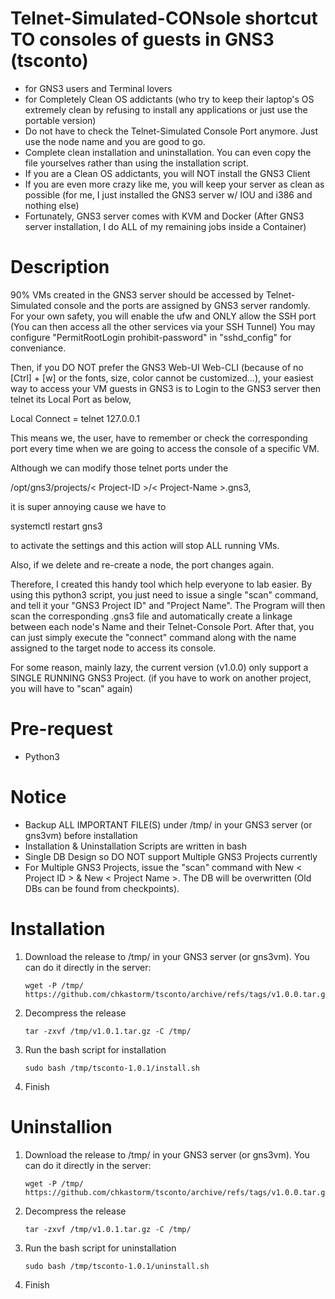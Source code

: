 # Telnet-Simulated-CONsole shortcut TO consoles of guests in GNS3 (tsconto)
- for GNS3 users and Terminal lovers
- for Completely Clean OS addictants (who try to keep their laptop's OS extremely clean by refusing to install any applications or just use the portable version)
- Do not have to check the Telnet-Simulated Console Port anymore. Just use the node name and you are good to go.
- Complete clean installation and uninstallation. You can even copy the file yourselves rather than using the installation script.
- If you are a Clean OS addictants, you will NOT install the GNS3 Client
- If you are even more crazy like me, you will keep your server as clean as possible (for me, I just installed the GNS3 server w/ IOU and i386 and nothing else)
- Fortunately, GNS3 server comes with KVM and Docker (After GNS3 server installation, I do ALL of my remaining jobs inside a Container)
# Description
90% VMs created in the GNS3 server should be accessed by Telnet-Simulated console and the ports are assigned by GNS3 server randomly.
For your own safety, you will enable the ufw and ONLY allow the SSH port (You can then access all the other services via your SSH Tunnel)
You may configure "PermitRootLogin prohibit-password" in "sshd_config" for conveniance.

Then, if you DO NOT prefer the GNS3 Web-UI Web-CLI (because of no [Ctrl] + [w] or the fonts, size, color cannot be customized...), your easiest way to access your VM guests in GNS3 is to Login to the GNS3 server then telnet its Local Port as below,

Local Connect = telnet 127.0.0.1 <GNS3 server randomly assigned port>

This means we, the user, have to remember or check the corresponding port every time when we are going to access the console of a specific VM.

Although we can modify those telnet ports under the

/opt/gns3/projects/< Project-ID >/< Project-Name >.gns3,

it is super annoying cause we have to

systemctl restart gns3

to activate the settings and this action will stop ALL running VMs.

Also, if we delete and re-create a node, the port changes again.

Therefore, I created this handy tool which help everyone to lab easier.
By using this python3 script, you just need to issue a single "scan" command, and tell it your "GNS3 Project ID" and "Project Name".
The Program will then scan the corresponding .gns3 file and automatically create a linkage between each node's Name and their Telnet-Console Port.
After that, you can just simply execute the "connect" command along with the name assigned to the target node to access its console.

For some reason, mainly lazy, the current version (v1.0.0) only support a SINGLE RUNNING GNS3 Project. (if you have to work on another project, you will have to "scan" again)
# Pre-request
- Python3
# Notice
- Backup ALL IMPORTANT FILE(S) under /tmp/ in your GNS3 server (or gns3vm) before installation
- Installation & Uninstallation Scripts are written in bash
- Single DB Design so DO NOT support Multiple GNS3 Projects currently
- For Multiple GNS3 Projects, issue the "scan" command with New < Project ID > & New < Project Name >. The DB will be overwritten (Old DBs can be found from checkpoints).
# Installation
1. Download the release to /tmp/ in your GNS3 server (or gns3vm). You can do it directly in the server:
  
       wget -P /tmp/ https://github.com/chkastorm/tsconto/archive/refs/tags/v1.0.0.tar.gz

2. Decompress the release

       tar -zxvf /tmp/v1.0.1.tar.gz -C /tmp/

3. Run the bash script for installation

       sudo bash /tmp/tsconto-1.0.1/install.sh

4. Finish
# Uninstallion
1. Download the release to /tmp/ in your GNS3 server (or gns3vm). You can do it directly in the server:

       wget -P /tmp/ https://github.com/chkastorm/tsconto/archive/refs/tags/v1.0.0.tar.gz

2. Decompress the release

       tar -zxvf /tmp/v1.0.1.tar.gz -C /tmp/

3. Run the bash script for uninstallation
  
       sudo bash /tmp/tsconto-1.0.1/uninstall.sh

4. Finish


